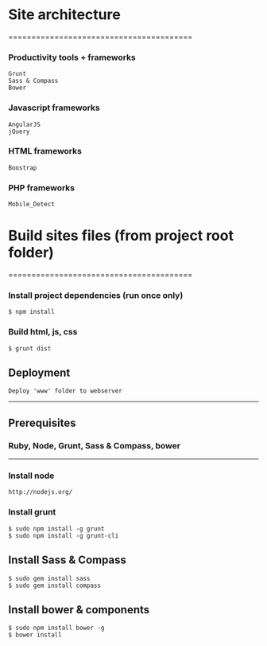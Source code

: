 # Site architecture
========================================
### Productivity tools + frameworks
    Grunt
    Sass & Compass
    Bower

### Javascript frameworks
    AngularJS
    jQuery

### HTML frameworks
    Boostrap

### PHP frameworks
    Mobile_Detect
    
# Build sites files (from project root folder)
========================================
### Install project dependencies (run once only)
    $ npm install

### Build html, js, css
    $ grunt dist

## Deployment
    Deploy 'www' folder to webserver
----------------------------------------

## Prerequisites
### Ruby, Node, Grunt, Sass & Compass, bower
----------------------------------------

### Install node
    http://nodejs.org/

### Install grunt
    $ sudo npm install -g grunt
    $ sudo npm install -g grunt-cli

## Install Sass & Compass
    $ sudo gem install sass
    $ sudo gem install compass

## Install bower & components
    $ sudo npm install bower -g
    $ bower install
